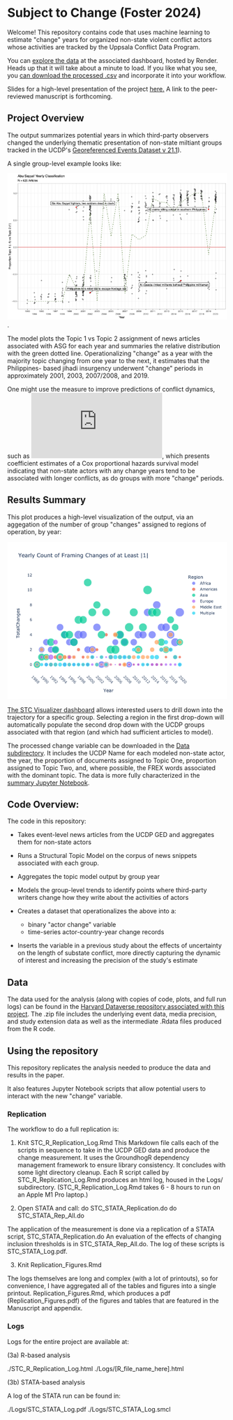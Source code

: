 # Subject to Change (Foster 2024)

Welcome! This repository contains code that uses machine learning to estimate "change" years for organized non-state violent conflict actors whose activities are tracked by the Uppsala Conflict Data Program.

You can [explore the data](https://stc-visualizer.onrender.com) at the associated dashboard, hosted by Render. Heads up that it will take about a minute to load.
If you like what you see, you [can download the processed .csv](https://github.com/margaretfoster/SubjectToChange/blob/master/data/group_years_regions.csv) and incorporate it into your workflow.

Slides for a high-level presentation of the project [here.](https://github.com/margaretfoster/slides/blob/main/Foster-TargetRWETalk_2024.pdf)
A link to the peer-reviewed manuscript is forthcoming.

## Project Overview

The output summarizes potential years in which third-party observers changed the underlying thematic presentation of non-state miltiant groups tracked in the UCDP's [Georeferenced Events Dataset v 21.1](https://ucdp.uu.se/downloads/olddw.html)).

A single group-level example looks like: 

![Activity modeling for Abu Sayyaf](https://github.com/margaretfoster/SubjectToChange/blob/master/images/annotedAbuSayyaf.png).

The model plots the Topic 1 vs Topic 2 assignment of news articles associated with ASG for each year and summaries the relative distribution with the green dotted line. Operationalizing "change" as a year with the majority topic changing from one year to the next, it estimates that the Philippines- based jihadi insurgency underwent "change" periods in approximately 2001, 2003, 2007/2008, and 2019.

One might use the measure to improve predictions of conflict dynamics, such as ![in this model](https://github.com/margaretfoster/SubjectToChange/blob/master/images/TerminationCoefPlotExtUp.pdf), which presents coefficient estimates of a Cox proportional hazards survival model indicating that non-state actors with any change years tend to be associated with longer conflicts, as do groups with more "change" periods.

## Results Summary

This plot produces a high-level visualization of the output, via an aggegation of the number of group "changes" assigned to regions of operation, by year:

![yearly count](https://github.com/margaretfoster/SubjectToChange/blob/master/images/fig_regional_count.png)

[The STC Visualizer dashboard](https://stc-visualizer.onrender.com/) allows interested users to drill down into the trajectory for a specific group. Selecting a region in the first drop-down will automatically populate the second drop down with the UCDP groups associated with that region (and which had sufficient articles to model).

The processed change variable can be downloaded in the [Data subdirectory](./data/group_years_regions.csv/). It includes the UCDP Name for each modeled non-state actor, the year, the proportion of documents assigned to Topic One, proportion assigned to Topic Two, and, where possible, the FREX words associated with the dominant topic.  The data is more fully characterized in the [summary Jupyter Notebook](https://github.com/margaretfoster/SubjectToChange/blob/master/07_Introductory_Viz.ipynb).

## Code Overview:

The code in this repository:

- Takes event-level news articles from the UCDP GED and aggregates them for non-state actors
- Runs a Structural Topic Model on the corpus of news snippets associated with each group.
- Aggregates the topic model output by group year
- Models the group-level trends to identify points where third-party writers change how they write about the activities of actors
- Creates a dataset that operationalizes the above into a:
    - binary "actor change" variable
    - time-series actor-country-year change records

- Inserts the variable in a previous study about the effects of uncertainty on the length of substate conflict, more directly capturing the dynamic of interest and increasing the precision of the study's estimate

## Data

The data used for the analysis (along with copies of code, plots, and full run logs) can be found in the [Harvard Dataverse repository associated with this project](https://dataverse.harvard.edu/dataset.xhtml?persistentId=doi%3A10.7910%2FDVN%2F1HNSZR). The .zip file includes the underlying event data, media precision, and study extension data as well as the intermediate .Rdata files produced from the R code.

## Using the repository

This repository replicates the analysis needed to produce the data and results in the paper.

It also features Jupyter Notebook scripts that allow potential users to interact with the new "change" variable. 

### Replication
The workflow to do a full replication is:

1) Knit STC_R_Replication_Log.Rmd
This Markdown file calls each of the scripts in sequence to take in the UCDP GED data and produce the change measurement. It uses the GroundhogR dependency management framework to ensure library consistency. It concludes with some light directory cleanup.  Each R script called by STC_R_Replication_Log.Rmd produces an html log, housed in the Logs/ subdirectory. (STC_R_Replication_Log.Rmd takes 6 - 8 hours to run on an Apple M1 Pro laptop.)
  
2) Open STATA and call:
do STC_STATA_Replication.do
do STC_STATA_Rep_All.do

The application of the measurement is done via a replication of a STATA script, STC_STATA_Replication.do
An evaluation of the effects of changing inclusion thresholds is in STC_STATA_Rep_All.do. The log of these scripts is STC_STATA_Log.pdf.

3) Knit Replication_Figures.Rmd

The logs themselves are long and complex (with a lot of printouts), so for convenience, I have aggregated all of the tables and figures into a single printout.
Replication_Figures.Rmd, which produces a pdf (Replication_Figures.pdf) of the figures and tables that are featured in the Manuscript and appendix.

### Logs
Logs for the entire project are available at:

(3a) R-based analysis

./STC_R_Replication_Log.html
./Logs/[R_file_name_here].html 

(3b) STATA-based analysis

A log of the STATA run can be found in:

./Logs/STC_STATA_Log.pdf
./Logs/STC_STATA_Log.smcl



 
